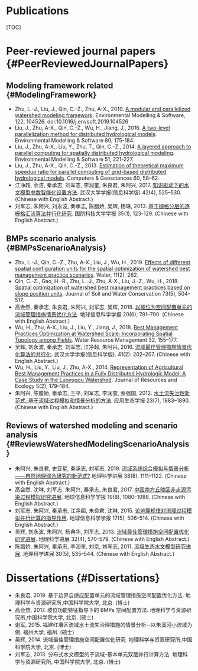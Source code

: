# Publications

[TOC]

# Peer-reviewed journal papers {#PeerReviewedJournalPapers}
## Modeling framework related {#ModelingFramework}
+ Zhu, L.-J., Liu, J., Qin, C.-Z., Zhu, A-X., 2019. [A modular and parallelized watershed modeling framework](http://www.sciencedirect.com/science/article/pii/S1364815218309241). Environmental Modelling & Software, 122, 104526. doi:10.1016/j.envsoft.2019.104526
+ Liu, J., Zhu, A-X., Qin, C.-Z., Wu, H., Jiang, J., 2016. [A two-level parallelization method for distributed hydrological models](http://dx.doi.org/10.1016/j.envsoft.2016.02.032). Environmental Modelling & Software 80, 175-184.
+ Liu, J., Zhu, A-X., Liu, Y., Zhu, T., Qin, C.-Z., 2014. [A layered approach to parallel computing for spatially distributed hydrological modeling](http://dx.doi.org/10.1016/j.envsoft.2013.10.005). Environmental Modelling & Software 51, 221-227.
+ Liu, J., Zhu, A-X., Qin, C.-Z., 2013. [Estimation of theoretical maximum speedup ratio for parallel computing of grid-based distributed hydrological models](https://doi.org/10.1016/j.cageo.2013.04.030). Computers & Geosciences 60, 58–62.
+ 江净超, 余洁, 秦承志, 刘军志, 李润奎, 朱良君, 朱阿兴, 2017. [知识驱动下的水文模型参数智能化设置方法](https://doi.org/10.13203/j.whugis20150044). 武汉大学学报(信息科学版) 42(4), 525–530. (Chinese with English Abstract.)
+ 刘军志, 朱阿兴, 刘永波, 秦承志, 陈腊娇, 吴辉, 杨琳, 2013. [基于栅格分层的逐栅格汇流算法并行化研究](http://kns.cnki.net/KCMS/detail/detail.aspx?dbcode=CJFQ&dbname=CJFD2013&filename=GFKJ201301023&uid=WEEvREcwSlJHSldRa1FhdXNXa0hFMGkyakp1d0VVSzYwVXBrVDhESEk4TT0=$9A4hF_YAuvQ5obgVAqNKPCYcEjKensW4ggI8Fm4gTkoUKaID8j8gFw!!&v=MDY0MTh6QklpdkFaTEc0SDlMTXJvOUhaNFI4ZVgxTHV4WVM3RGgxVDNxVHJXTTFGckNVUkxLZmIrWm5GQ2psVmI=). 国防科技大学学报 35(1), 123-129. (Chinese with English Abstract.)

## BMPs scenario analysis {#BMPsScenarioAnalysis}

+ Zhu, L.-J., Qin, C.-Z., Zhu, A-X., Liu, J., Wu, H., 2019. [Effects of different spatial configuration units for the spatial optimization of watershed best management practice scenarios](https://doi.org/10.3390/w11020262). Water, 11(2), 262.
+ Qin, C.-Z., Gao, H.-R., Zhu, L.-J., Zhu, A-X., Liu, J.-Z., Wu, H., 2018. [Spatial optimization of watershed best management practices based on slope position units](https://doi.org/10.2489/jswc.73.5.504). Journal of Soil and Water Conservation 73(5), 504-517.
+ 高会然, 秦承志, 朱良君, 朱阿兴, 刘军志, 吴辉, 2018. [以坡位为空间配置单元的流域管理措施情景优化方法](http://kns.cnki.net/KCMS/detail/detail.aspx?dbcode=CJFQ&dbname=CJFDTEMP&filename=DQXX201806010&v=MDk2MjV4WVM3RGgxVDNxVHJXTTFGckNVUkxLZllPZG1GeXpoVUx2TUlUelRkckc0SDluTXFZOUVaSVI4ZVgxTHU=). 地球信息科学学报 20(6), 781–790. (Chinese with English Abstract.)
+ Wu, H., Zhu, A-X., Liu, J., Liu, Y., Jiang, J., 2018. [Best Management Practices Optimization at Watershed Scale: Incorporating Spatial Topology among Fields](https://doi.org/10.1007/s11269-017-1801-8). Water Resource Management 32, 155–177.
+ 吴辉, 刘永波, 秦承志, 刘军志, 江净超, 朱阿兴, 2016. [流域最佳管理措施情景优化算法的并行化](https://doi.org/10.13203/j.whugis20140048.html). 武汉大学学报(信息科学版). 41(2): 202–207. (Chinese with English Abstract.)
+ Wu, H., Liu, Y., Liu, J., Zhu, A-X., 2014. [Representation of Agricultural Best Management Practices in a Fully Distributed Hydrologic Model: A Case Study in the Luoyugou Watershed](https://doi.org/10.5814/j.issn.1674-764X.2014.02.011). Journal of Resources and Ecology 5(2), 179–184.
+ 朱阿兴, 陈腊娇, 秦承志, 王平, 刘军志, 李润奎, 蔡强国, 2012. [水土流失治理新范式: 基于流域过程模拟和情景分析的方法](https://doi.org/10.13287/j.1001-9332.2012.0217). 应用生态学报 23(7), 1883–1890. (Chinese with English Abstract.)

## Reviews of watershed modeling and scenario analysis {#ReviewsWatershedModelingScenarioAnalysis}

+ 朱阿兴, 朱良君, 史亚星, 秦承志, 刘军志, 2019. [流域系统综合模拟与情景分析——自然地理综合研究的新范式?](http://kns.cnki.net/kcms/detail/11.3858.p.20190822.1325.002.html) 地理科学进展 38(8), 1111–1122.  (Chinese with English Abstract.)
+ 高会然, 沈琳, 刘军志, 朱阿兴, 秦承志, 朱良君, 2017. [中国南方丘陵区非点源污染过程模拟研究进展](https://doi.org/10.3724/SP.J.1047.2017.01080). 地球信息科学学报 19(8), 1080–1088. (Chinese with English Abstract.)
+ 刘军志, 朱阿兴, 秦承志, 江净超, 朱良君, 沈琳, 2015. [论地理规律对流域过程模拟并行计算的指导作用](https://doi.org/10.3724/SP.J.1047.2015.00506). 地球信息科学学报 17(5), 506–514. (Chinese with English Abstract.)
+ 吴辉, 刘永波, 朱阿兴, 杨典华, 刘军志, 2013. [流域最佳管理措施空间配置优化研究进展](https://doi.org/10.11820/dlkxjz.2013.04.009). 地理科学进展 32(4), 570–579. (Chinese with English Abstract.)
+ 陈腊娇, 朱阿兴, 秦承志, 李润奎, 刘京, 刘军志, 2011. [流域生态水文模型研究进展](http://kns.cnki.net/KCMS/detail/detail.aspx?dbcode=CJFQ&dbname=CJFD2011&filename=DLKJ201105005&uid=WEEvREcwSlJHSldRa1FhcEE0RVZxbjU5ckNyLy9zcTkxRXZEdW00Yy82Yz0=$9A4hF_YAuvQ5obgVAqNKPCYcEjKensW4ggI8Fm4gTkoUKaID8j8gFw!!&v=MzI1MzhSOGVYMUx1eFlTN0RoMVQzcVRyV00xRnJDVVJMS2ZaZVpvRnl2blc3dkJJU0hBWkxHNEg5RE1xbzlGWVk=). 地理科学进展 30(5), 535–544. (Chinese with English Abstract.)

# Dissertations {#Dissertations}

+ 朱良君, 2019. 基于边界自适应配置单元的流域管理措施空间配置优化方法. 地理科学与资源研究所,中国科学院大学, 北京. (博士)
+ 高会然, 2017. 坡位功能特征指导下的 BMPs 空间配置方法. 地理科学与资源研究所,中国科学院大学, 北京. (硕士)
+ 谢军, 2015. 福建红壤区流域水土流失治理措施的情景分析--以朱溪河小流域为例. 福州大学, 福州. (硕士)
+ 吴辉, 2014. 流域最佳管理措施空间配置优化研究. 地理科学与资源研究所,中国科学院大学, 北京. (博士)
+ 刘军志, 2013. 分布式水文模型的子流域-基本单元双层并行计算方法. 地理科学与资源研究所, 中国科学院大学, 北京. (博士)
